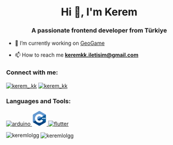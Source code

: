 <!--
 [![MasterHead](https://avatars.githubusercontent.com/u/84400545?s=400&u=656c479ce00b79c801862dd5ebb318cb1aacaed6&v=4)
 -->
<h1 align="center">Hi 👋, I'm Kerem</h1>
<h3 align="center">A passionate frontend developer from Türkiye</h3>

- 🔭 I’m currently working on [GeoGame](https://github.com/keremlolgg/GeoGame)

- 📫 How to reach me **keremkk.iletisim@gmail.com**

<h3 align="left">Connect with me:</h3>
<p align="left">
<a href="https://instagram.com/kerem_.kk" target="blank"><img align="center" src="https://raw.githubusercontent.com/rahuldkjain/github-profile-readme-generator/master/src/images/icons/Social/instagram.svg" alt="kerem_.kk" height="30" width="40" /></a>
<a href="https://www.youtube.com/c/kerem_kk" target="blank"><img align="center" src="https://raw.githubusercontent.com/rahuldkjain/github-profile-readme-generator/master/src/images/icons/Social/youtube.svg" alt="kerem_kk" height="30" width="40" /></a>
</p>

<h3 align="left">Languages and Tools:</h3>
<p align="left"> <a href="https://www.arduino.cc/" target="_blank" rel="noreferrer"> <img src="https://cdn.worldvectorlogo.com/logos/arduino-1.svg" alt="arduino" width="40" height="40"/> </a> <a href="https://www.w3schools.com/cpp/" target="_blank" rel="noreferrer"> <img src="https://raw.githubusercontent.com/devicons/devicon/master/icons/cplusplus/cplusplus-original.svg" alt="cplusplus" width="40" height="40"/> </a> <a href="https://flutter.dev" target="_blank" rel="noreferrer"> <img src="https://www.vectorlogo.zone/logos/flutterio/flutterio-icon.svg" alt="flutter" width="40" height="40"/> </a> </p>

<p><img align="left" src="https://github-readme-stats.vercel.app/api/top-langs?username=keremlolgg&show_icons=true&locale=en&layout=compact" alt="keremlolgg" /></p>

<p>&nbsp;<img align="center" src="https://github-readme-stats.vercel.app/api?username=keremlolgg&show_icons=true&locale=en" alt="keremlolgg" /></p>
